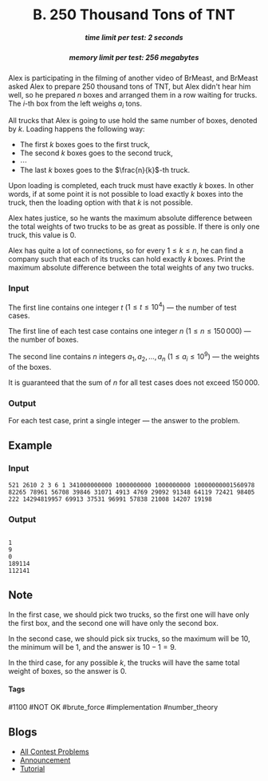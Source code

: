 <h1 style='text-align: center;'> B. 250 Thousand Tons of TNT</h1>

<h5 style='text-align: center;'>time limit per test: 2 seconds</h5>
<h5 style='text-align: center;'>memory limit per test: 256 megabytes</h5>

Alex is participating in the filming of another video of BrMeast, and BrMeast asked Alex to prepare 250 thousand tons of TNT, but Alex didn't hear him well, so he prepared $n$ boxes and arranged them in a row waiting for trucks. The $i$-th box from the left weighs $a_i$ tons.

All trucks that Alex is going to use hold the same number of boxes, denoted by $k$. Loading happens the following way:

* The first $k$ boxes goes to the first truck,
* The second $k$ boxes goes to the second truck,
* $\dotsb$
* The last $k$ boxes goes to the $\frac{n}{k}$-th truck.

Upon loading is completed, each truck must have exactly $k$ boxes. In other words, if at some point it is not possible to load exactly $k$ boxes into the truck, then the loading option with that $k$ is not possible.

Alex hates justice, so he wants the maximum absolute difference between the total weights of two trucks to be as great as possible. If there is only one truck, this value is $0$.

Alex has quite a lot of connections, so for every $1 \leq k \leq n$, he can find a company such that each of its trucks can hold exactly $k$ boxes. Print the maximum absolute difference between the total weights of any two trucks.

### Input

The first line contains one integer $t$ ($1 \leq t \leq 10^4$) — the number of test cases.

The first line of each test case contains one integer $n$ ($1 \leq n \leq 150\,000$) — the number of boxes.

The second line contains $n$ integers $a_1, a_2, \dots, a_n$ ($1 \leq a_i \leq 10^9$) — the weights of the boxes.

It is guaranteed that the sum of $n$ for all test cases does not exceed $150\,000$.

### Output

For each test case, print a single integer — the answer to the problem.

## Example

### Input


```text
521 2610 2 3 6 1 341000000000 1000000000 1000000000 10000000001560978 82265 78961 56708 39846 31071 4913 4769 29092 91348 64119 72421 98405 222 14294819957 69913 37531 96991 57838 21008 14207 19198
```
### Output

```text

1
9
0
189114
112141

```
## Note

In the first case, we should pick two trucks, so the first one will have only the first box, and the second one will have only the second box.

In the second case, we should pick six trucks, so the maximum will be $10$, the minimum will be $1$, and the answer is $10 - 1 = 9$.

In the third case, for any possible $k$, the trucks will have the same total weight of boxes, so the answer is $0$.



#### Tags 

#1100 #NOT OK #brute_force #implementation #number_theory 

## Blogs
- [All Contest Problems](../Codeforces_Round_909_(Div._3).md)
- [Announcement](../blogs/Announcement.md)
- [Tutorial](../blogs/Tutorial.md)
